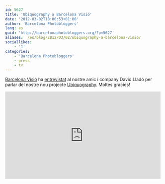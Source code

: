 ```yaml
---
id: 5627
title: 'Ubiquography a Barcelona Visió'
date: '2012-03-02T18:00:53+01:00'
author: 'Barcelona Photobloggers'
lang: es
guid: 'http://barcelonaphotobloggers.org/?p=5627'
aliases:  /es/blog/2012/03/02/ubiquography-a-barcelona-visio/
sociallikes:
    - '1'
categories:
    - 'Barcelona Photobloggers'
    - press
    - tv
---
```


<a href="http://www.bvisio.com/">Barcelona Visió</a> ha <a href="http://www.bvisio.com/bancdeproves/index.php?idioma=ca&amp;seccion=archivo&amp;titulo=ubiquography%3A-els-m%C3%B2bils-com-a-acceleradors-de-la-immediatesa-fotogr%C3%A0fica-&amp;param1=2012&amp;param2=2&amp;videoAmigo=true&amp;idVideo=5159">entrevistat</a> al nostre amic i company David Lladó per parlar del nostre nou projecte <a href="http://ubiquography.com/">Ubiquography</a>. Moltes gràcies!

<iframe src="http://player.vimeo.com/video/37815002" width="500" height="281" frameborder="0" webkitallowfullscreen="" mozallowfullscreen="" allowfullscreen=""></iframe>